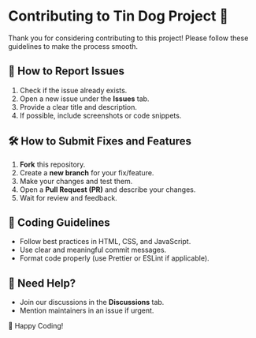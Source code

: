 # Contributing to Tin Dog Project 🎉  

Thank you for considering contributing to this project! Please follow these guidelines to make the process smooth.  

## 📌 How to Report Issues  
1. Check if the issue already exists.  
2. Open a new issue under the **Issues** tab.  
3. Provide a clear title and description.  
4. If possible, include screenshots or code snippets.  

## 🛠️ How to Submit Fixes and Features  
1. **Fork** this repository.  
2. Create a **new branch** for your fix/feature.  
3. Make your changes and test them.  
4. Open a **Pull Request (PR)** and describe your changes.  
5. Wait for review and feedback.  

## 📏 Coding Guidelines  
- Follow best practices in HTML, CSS, and JavaScript.  
- Use clear and meaningful commit messages.  
- Format code properly (use Prettier or ESLint if applicable).  

## 💬 Need Help?  
- Join our discussions in the **Discussions** tab.  
- Mention maintainers in an issue if urgent.  

🚀 Happy Coding!  
